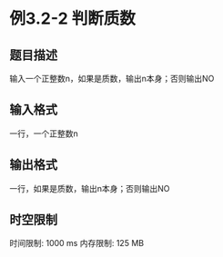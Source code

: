 # 例3.2-2  判断质数

## 题目描述

输入一个正整数n，如果是质数，输出n本身；否则输出NO

## 输入格式

一行，一个正整数n

## 输出格式

一行，如果是质数，输出n本身；否则输出NO

## 时空限制

时间限制: 1000 ms
内存限制: 125 MB
